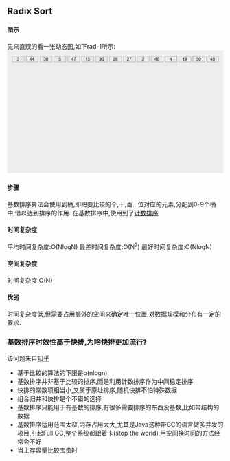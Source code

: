 ## Radix Sort
 
#### 图示
 先来直观的看一张动态图,如下rad-1所示:<br/>
  ![rad-1](/res/radix_sort_anim.gif)
#### 步骤
基数排序算法会使用到桶,即把要比较的个,十,百...位对应的元素,分配到0-9个桶中,借以达到排序的作用.
在基数排序中,使用到了[计数排序](http://xusx1024.com/2017/04/11/counting-sort/)<br/>
#### 时间复杂度
平均时间复杂度:O(NlogN)
最差时间复杂度:O(N<sup>2</sup>)
最好时间复杂度:O(NlogN)
#### 空间复杂度
时间复杂度:O(N)
#### 优劣
时间复杂度低,但需要占用额外的空间来确定唯一位置,对数据规模和分布有一定的要求.
 
 
### 基数排序时效性高于快排,为啥快排更加流行?

该问题来自[知乎](https://www.zhihu.com/question/27064078)

- 基于比较的算法的下限是o(nlogn)
- 基数排序并非基于比较的排序,而是利用计数排序作为中间稳定排序
- 快排的常数项相当小,又属于原址排序,随机快排不怕特殊数据
- 组合归并和快排是个不错的选择
- 基数排序只能用于有基数的排序,有很多需要排序的东西没基数,比如带结构的数据
- 基数排序适用范围太窄,内存占用太大,尤其是Java这种带GC的语言做多并发的项目,引起Full GC,整个系统都跟着卡(stop the world),用空间换时间的方法经常会不好
- 当主存容量比较宝贵时


